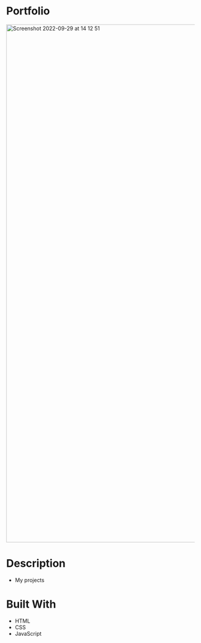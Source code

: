 # Portfolio

<img width="1383" alt="Screenshot 2022-09-29 at 14 12 51" src="https://user-images.githubusercontent.com/74554925/193028357-b07fb868-691f-4808-86a0-2bacad78138a.png">

# Description
- My projects 

# Built With 
- HTML
- CSS
- JavaScript
